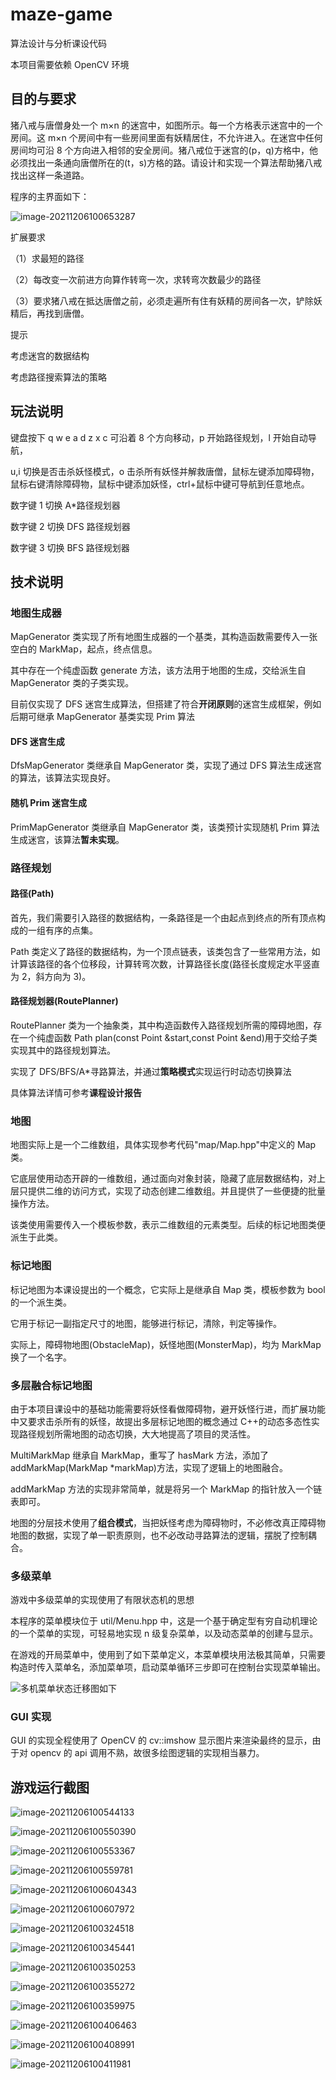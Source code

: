 # maze-game

算法设计与分析课设代码

本项目需要依赖 OpenCV 环境

## 目的与要求

猪八戒与唐僧身处一个 m×n 的迷宫中，如图所示。每一个方格表示迷宫中的一个房间。这 m×n 个房间中有一些房间里面有妖精居住，不允许进入。在迷宫中任何房间均可沿 8 个方向进入相邻的安全房间。猪八戒位于迷宫的(p，q)方格中，他必须找出一条通向唐僧所在的(t，s)方格的路。请设计和实现一个算法帮助猪八戒找出这样一条道路。

程序的主界面如下：

![image-20211206100653287](README.assets/image-20211206100653287.png)

扩展要求

（1）求最短的路径

（2）每改变一次前进方向算作转弯一次，求转弯次数最少的路径

（3）要求猪八戒在抵达唐僧之前，必须走遍所有住有妖精的房间各一次，铲除妖精后，再找到唐僧。

提示

考虑迷宫的数据结构

考虑路径搜索算法的策略

## 玩法说明

键盘按下 q w e a d z x c 可沿着 8 个方向移动，p 开始路径规划，l 开始自动导航，

u,i 切换是否击杀妖怪模式，o 击杀所有妖怪并解救唐僧，鼠标左键添加障碍物，鼠标右键清除障碍物，鼠标中键添加妖怪，ctrl+鼠标中键可导航到任意地点。

数字键 1 切换 A\*路径规划器

数字键 2 切换 DFS 路径规划器

数字键 3 切换 BFS 路径规划器

## 技术说明

### 地图生成器

MapGenerator 类实现了所有地图生成器的一个基类，其构造函数需要传入一张空白的 MarkMap，起点，终点信息。

其中存在一个纯虚函数 generate 方法，该方法用于地图的生成，交给派生自 MapGenerator 类的子类实现。

目前仅实现了 DFS 迷宫生成算法，但搭建了符合**开闭原则**的迷宫生成框架，例如后期可继承 MapGenerator 基类实现 Prim 算法

#### DFS 迷宫生成

DfsMapGenerator 类继承自 MapGenerator 类，实现了通过 DFS 算法生成迷宫的算法，该算法实现良好。

#### 随机 Prim 迷宫生成

PrimMapGenerator 类继承自 MapGenerator 类，该类预计实现随机 Prim 算法生成迷宫，该算法**暂未实现**。

### 路径规划

#### 路径(Path)

首先，我们需要引入路径的数据结构，一条路径是一个由起点到终点的所有顶点构成的一组有序的点集。

Path 类定义了路径的数据结构，为一个顶点链表，该类包含了一些常用方法，如计算该路径的各个位移段，计算转弯次数，计算路径长度(路径长度规定水平竖直为 2，斜方向为 3)。

#### 路径规划器(RoutePlanner)

RoutePlanner 类为一个抽象类，其中构造函数传入路径规划所需的障碍地图，存在一个纯虚函数 Path plan(const Point &start,const Point &end)用于交给子类实现其中的路径规划算法。

实现了 DFS/BFS/A\*寻路算法，并通过**策略模式**实现运行时动态切换算法

具体算法详情可参考**课程设计报告**

### 地图

地图实际上是一个二维数组，具体实现参考代码"map/Map.hpp"中定义的 Map 类。

它底层使用动态开辟的一维数组，通过面向对象封装，隐藏了底层数据结构，对上层只提供二维的访问方式，实现了动态创建二维数组。并且提供了一些便捷的批量操作方法。

该类使用需要传入一个模板参数，表示二维数组的元素类型。后续的标记地图类便派生于此类。

### 标记地图

标记地图为本课设提出的一个概念，它实际上是继承自 Map 类，模板参数为 bool 的一个派生类。

它用于标记一副指定尺寸的地图，能够进行标记，清除，判定等操作。

实际上，障碍物地图(ObstacleMap)，妖怪地图(MonsterMap)，均为 MarkMap 换了一个名字。

### 多层融合标记地图

由于本项目课设中的基础功能需要将妖怪看做障碍物，避开妖怪行进，而扩展功能中又要求击杀所有的妖怪，故提出多层标记地图的概念通过 C++的动态多态性实现路径规划所需地图的动态切换，大大地提高了项目的灵活性。

MultiMarkMap 继承自 MarkMap，重写了 hasMark 方法，添加了 addMarkMap(MarkMap \*markMap)方法，实现了逻辑上的地图融合。

addMarkMap 方法的实现非常简单，就是将另一个 MarkMap 的指针放入一个链表即可。

地图的分层技术使用了**组合模式**，当把妖怪考虑为障碍物时，不必修改真正障碍物地图的数据，实现了单一职责原则，也不必改动寻路算法的逻辑，摆脱了控制耦合。

### 多级菜单

游戏中多级菜单的实现使用了有限状态机的思想

本程序的菜单模块位于 util/Menu.hpp 中，这是一个基于确定型有穷自动机理论的一个菜单的实现，可轻易地实现 n 级复杂菜单，以及动态菜单的创建与显示。

在游戏的开局菜单中，使用到了如下菜单定义，本菜单模块用法极其简单，只需要构造时传入菜单名，添加菜单项，启动菜单循环三步即可在控制台实现菜单输出。

![多机菜单状态迁移图如下](README.assets/image-20211206101421257.png)

### GUI 实现

GUI 的实现全程使用了 OpenCV 的 cv::imshow 显示图片来渲染最终的显示，由于对 opencv 的 api 调用不熟，故很多绘图逻辑的实现相当暴力。

## 游戏运行截图

![image-20211206100544133](README.assets/image-20211206100544133.png)

![image-20211206100550390](README.assets/image-20211206100550390.png)

![image-20211206100553367](README.assets/image-20211206100553367.png)

![image-20211206100559781](README.assets/image-20211206100559781.png)

![image-20211206100604343](README.assets/image-20211206100604343.png)

![image-20211206100607972](README.assets/image-20211206100607972.png)

![image-20211206100324518](README.assets/image-20211206100324518.png)

![image-20211206100345441](README.assets/image-20211206100345441.png)

![image-20211206100350253](README.assets/image-20211206100350253.png)

![image-20211206100355272](README.assets/image-20211206100355272.png)

![image-20211206100359975](README.assets/image-20211206100359975.png)

![image-20211206100406463](README.assets/image-20211206100406463.png)

![image-20211206100408991](README.assets/image-20211206100408991.png)

![image-20211206100411981](README.assets/image-20211206100411981.png)

